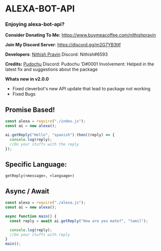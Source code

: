 <h1>ALEXA-BOT-API</h1>

### Enjoying alexa-bot-api?

**Consider Donating To Me:**
https://www.buymeacoffee.com/nithishpravin

**Join My Discord Server**:
https://discord.gg/m2G7YB3ttf

**Developers**:
[Nithish Pravin](https://github.com/Major-Thrust)
Discord: Nithish#6593

**Credits:**
[Pudochu](https://discord.gg/cortex/)
Discord: Pudochu 'D#0001
Involvement: Helped in the latest fix and suggestions about the package

**Whats new in v2.0.0**

- Fixed cleverbot's new API update that lead to package not working
- Fixed Bugs

## Promise Based!

```js
const alexa = require("./index.js");
const ai = new alexa();

ai.getReply("Hello", "spanish").then((reply) => {
  console.log(reply);
  //Do your stuffs with the reply
});
```

## Specific Language:

```
getReply(<message>, <language>)
```

## Async / Await

```js
const alexa = require("./alexa.js");
const ai = new alexa();

async function main() {
  const reply = await ai.getReply("How are you mate?", "tamil");

  console.log(reply);
  //Do your stuffs with reply
}
main();
```
